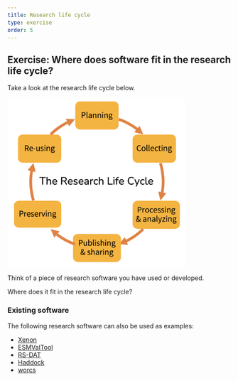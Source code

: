 ```yaml
---
title: Research life cycle
type: exercise
order: 5
---
```


## Exercise: Where does software fit in the research life cycle?

Take a look at the research life cycle below.

<img src="media/researchcycle.png" alt="The Research Life Cycle" width="400"/>

Think of a piece of research software you have used or developed.

Where does it fit in the research life cycle?

### Existing software

The following research software can also be used as examples:

- [Xenon](https://research-software-directory.org/software/xenon)
- [ESMValTool](https://research-software-directory.org/software/esmvaltool)
- [RS-DAT](https://research-software-directory.org/projects/rs-dat)
- [Haddock](https://research-software-directory.org/software/haddock3)
- [worcs](https://cjvanlissa.github.io/worcs/index.html)
